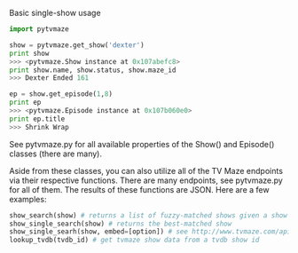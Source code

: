 Basic single-show usage

```python
import pytvmaze

show = pytvmaze.get_show('dexter')
print show
>>> <pytvmaze.Show instance at 0x107abefc8>
print show.name, show.status, show.maze_id
>>> Dexter Ended 161

ep = show.get_episode(1,8)
print ep
>>> <pytvmaze.Episode instance at 0x107b060e0>
print ep.title
>>> Shrink Wrap

```

See pytvmaze.py for all available properties of the Show() and Episode() classes (there are many).

Aside from these classes, you can also utilize all of the TV Maze endpoints via their respective functions.  There are many endpoints, see pytvmaze.py for all of them.  The results of these functions are JSON.  Here are a few examples:

```python
show_search(show) # returns a list of fuzzy-matched shows given a show name (string)
show_single_search(show) # returns the best-matched show
show_single_searh(show, embed=[option]) # see http://www.tvmaze.com/api#embedding for embedding other information in your results
lookup_tvdb(tvdb_id) # get tvmaze show data from a tvdb show id
```
